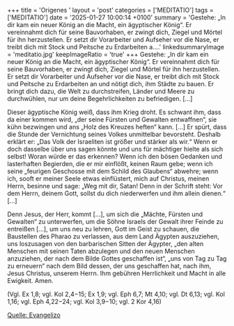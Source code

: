 +++
title = 'Origenes  '
layout = 'post'
categories = ['MEDITATIO']
tags = ['MEDITATIO']
date = '2025-01-27 10:00:14 +0100'
summary = 'Gestehe: „In dir kam ein neuer König an die Macht, ein ägyptischer König“. Er vereinnahmt dich für seine Bauvorhaben, er zwingt dich, Ziegel und Mörtel für ihn herzustellen. Er setzt dir Vorarbeiter und Aufseher vor die Nase, er treibt dich mit Stock und Peitsche zu Erdarbeiten a....'
linkedsummaryImage = 'meditatio.jpg'
keepImageRatio = 'true'
+++
Gestehe: „In dir kam ein neuer König an die Macht, ein ägyptischer König“. Er vereinnahmt dich für seine Bauvorhaben, er zwingt dich, Ziegel und Mörtel für ihn herzustellen. Er setzt dir Vorarbeiter und Aufseher vor die Nase, er treibt dich mit Stock und Peitsche zu Erdarbeiten an und nötigt dich, ihm Städte zu bauen.<!--more--> Er bringt dich dazu, die Welt zu durchstreifen, Länder und Meere zu durchwühlen, nur um deine Begehrlichkeiten zu befriedigen. [...]
 
Dieser ägyptische König weiß, dass ihm Krieg droht. Es schwant ihm, dass da einer kommen wird, „der seine Fürsten und Gewalten entwaffnen“, sie kühn bezwingen und ans „Holz des Kreuzes heften“ kann. [...] Er spürt, dass die Stunde der Vernichtung seines Volkes unmittelbar bevorsteht. Deshalb erklärt er: „Das Volk der Israeliten ist größer und stärker als wir.“ Wenn er doch dasselbe über uns sagen könnte und uns für mächtiger hielte als sich selbst! Woran würde er das erkennen? Wenn ich den bösen Gedanken und lasterhaften Begierden, die er mir einflößt, keinen Raum gebe; wenn ich seine „feurigen Geschosse mit dem Schild des Glaubens“ abwehre; wenn ich, sooft er meiner Seele etwas einflüstert, mich auf Christus, meinen Herrn, besinne und sage: „Weg mit dir, Satan! Denn in der Schrift steht: Vor dem Herrn, deinem Gott, sollst du dich niederwerfen und ihm allein dienen.“ [...]
 
Denn Jesus, der Herr, kommt [...], um sich die „Mächte, Fürsten und Gewalten“ zu unterwerfen, um die Söhne Israels der Gewalt ihrer Feinde zu entreißen [...], um uns neu zu lehren, Gott im Geist zu schauen, die Baustellen des Pharao zu verlassen, aus dem Land Ägypten auszuziehen, uns loszusagen von den barbarischen Sitten der Ägypter, „den alten Menschen mit seinen Taten abzulegen und den neuen Menschen anzuziehen, der nach dem Bilde Gottes geschaffen ist“, „uns von Tag zu Tag zu erneuern“ nach dem Bild dessen, der uns geschaffen hat, nach ihm, Jesus Christus, unserem Herrn. Ihm gebühren Herrlichkeit und Macht in alle Ewigkeit. Amen.

(Vgl. Ex 1,8; vgl. Kol 2,4−15; Ex 1,9; vgl. Eph 6,7; Mt 4,10; vgl. Dt 6,13; vgl. Kol 1,16; vgl. Eph 4,22−24; vgl. Kol 3,9−10; vgl. 2 Kor 4,16)


[Quelle: Evangelizo](https://evangeliumtagfuertag.org/DE/gospel)
